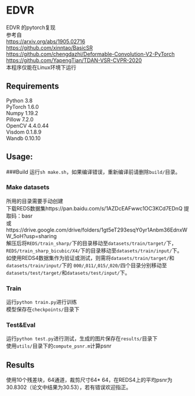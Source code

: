 # EDVR
EDVR 的pytorch复现 <br/>
参考自<br/>
https://arxiv.org/abs/1905.02716 <br/>
https://github.com/xinntao/BasicSR <br/>
https://github.com/chengdazhi/Deformable-Convolution-V2-PyTorch <br/>
https://github.com/YapengTian/TDAN-VSR-CVPR-2020 <br/>
本程序仅能在Linux环境下运行 <br/>
## Requirements
Python 3.8<br/>
PyTorch 1.6.0<br/>
Numpy 1.19.2<br/>
Pillow 7.2.0<br/>
OpenCV 4.4.0.44<br/>
Visdom 0.1.8.9<br/>
Wandb 0.10.10<br/>
## Usage:
###Build
运行`sh make.sh`，如果编译错误，重新编译前请删除`build/`目录。<br/>
### Make datasets
所用的目录需要手动创建<br/>
下载REDS数据集https://pan.baidu.com/s/1AZDcEAFwwc1OC3KCd7EDnQ 提取码：basr <br/>
或https://drive.google.com/drive/folders/1gt5eT293esqY0yr1Anbm36EdnxWW_5oH?usp=sharing <br/>
解压后将`REDS/train_sharp/`下的目录移动至`datasets/train/target/`下，	<br/>
`REDS/train_sharp_bicubic/X4/`下的目录移动至`datasets/train/input/`下。	<br/>
如使用REDS4数据集作为验证或测试，则需将`datasets/train/target/`和`datasets/train/input/`下的
`000/`,`011/`,`015/`,`020/`四个目录分别移动至`datasets/test/target/`和`datasets/test/input/`下。<br/>
### Train
运行`python train.py`进行训练	<br/>
模型保存在`checkpoints/`目录下	<br/>
### Test&Eval
运行`python test.py`进行测试，生成的图片保存在`results/`目录下	<br/>
使用`utils/`目录下的`compute_psnr.m`计算psnr	<br/>
## Results
使用10个残差块，64通道，裁剪尺寸64* 64，在REDS4上的平均psnr为30.8302（论文中结果为30.53），若有错误欢迎指正。	<br/>